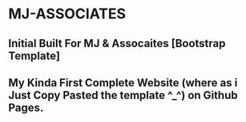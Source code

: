 # MJ-ASSOCIATES

## Initial Built For MJ & Assocaites [Bootstrap Template]
## My Kinda First Complete Website (where as i Just Copy Pasted the template ^_^) on Github Pages.
